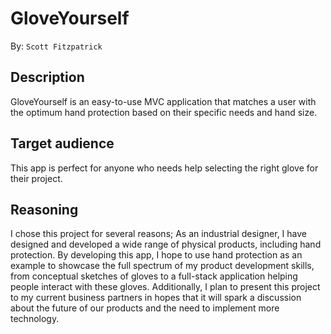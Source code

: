 # GloveYourself
By: `Scott Fitzpatrick`

## Description
GloveYourself is an easy-to-use MVC application that matches a user with the optimum hand protection based on their specific needs and hand size.

## Target audience
This app is perfect for anyone who needs help selecting the right glove for their project.

## Reasoning
I chose this project for several reasons; As an industrial designer, I have designed and developed a wide range of physical products, including hand protection. By developing this app, I hope to use hand protection as an example to showcase the full spectrum of my product development skills, from conceptual sketches of gloves to a full-stack application helping people interact with these gloves. Additionally, I plan to present this project to my current business partners in hopes that it will spark a discussion about the future of our products and the need to implement more technology.
